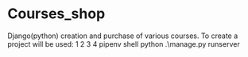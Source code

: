 # Courses_shop
Django(python)
creation and purchase of various courses.
To create a project will be used:
1
2
3
4   pipenv shell
    python .\manage.py runserver